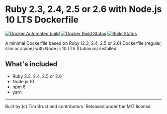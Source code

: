# Ruby 2.3, 2.4, 2.5 or 2.6 with Node.js 10 LTS Dockerfile

[![Docker Automated build](https://img.shields.io/docker/automated/timbru31/ruby-node.svg)](https://hub.docker.com/r/timbru31/ruby-node/)
[![Docker Build Status](https://img.shields.io/docker/build/timbru31/ruby-node.svg)](https://hub.docker.com/r/timbru31/ruby-node/)
[![Build Status](https://travis-ci.org/timbru31/docker-ruby-node.svg?branch=master)](https://travis-ci.org/timbru31/docker-ruby-node)

A minimal Dockerfile based on Ruby (2.3, 2.4, 2.5 or 2.6) Dockerfile (regular, slim or alpine) with Node.js 10 LTS (Dubnium) installed.

## What's included

* Ruby 2.3, 2.4, 2.5 or 2.6
* Node.js 10
* npm 6
* yarn

---
Built by (c) Tim Brust and contributors. Released under the MIT license.
